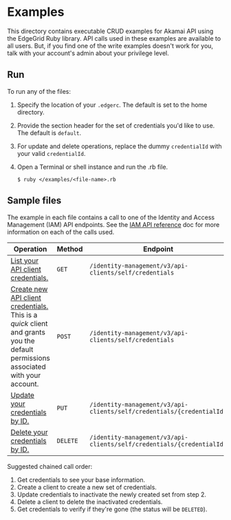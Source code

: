 # Examples

This directory contains executable CRUD examples for Akamai API using the EdgeGrid Ruby library. API calls used in these examples are available to all users. But, if you find one of the write examples doesn't work for you, talk with your account's admin about your privilege level.

## Run

To run any of the files:

1. Specify the location of your `.edgerc`. The default is set to the home directory.
2. Provide the section header for the set of credentials you'd like to use. The default is `default`.
3. For update and delete operations, replace the dummy `credentialId` with your valid `credentialId`.
4. Open a Terminal or shell instance and run the .rb file.

    ```
    $ ruby </examples/<file-name>.rb
    ```
    
## Sample files

The example in each file contains a call to one of the Identity and Access Management (IAM) API endpoints. See the [IAM API reference](https://techdocs.akamai.com/iam-api/reference/api) doc for more information on each of the calls used.

| Operation | Method | Endpoint |
| --- | --- | --- |
| [List your API client credentials.](/examples/get-credentials.rb) | `GET` | `/identity-management/v3/api-clients/self/credentials`  |
| [Create new API client credentials.](/examples/create-credentials.rb) <br /> This is a *quick* client and grants you the default permissions associated with your account. | `POST` | `/identity-management/v3/api-clients/self/credentials` |
| [Update your credentials by ID.](/examples/update-credentials.rb) | `PUT` | `/identity-management/v3/api-clients/self/credentials/{credentialId}` |
| [Delete your credentials by ID.](/examples/delete-credentials.rb) | `DELETE` | `/identity-management/v3/api-clients/self/credentials/{credentialId}` |

Suggested chained call order:

1. Get credentials to see your base information.
2. Create a client to create a new set of credentials.
3. Update credentials to inactivate the newly created set from step 2.
4. Delete a client to delete the inactivated credentials.
5. Get credentials to verify if they're gone (the status will be `DELETED`).